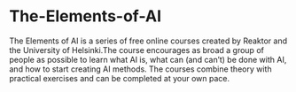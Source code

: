 # The-Elements-of-AI
The Elements of AI is a series of free online courses created by Reaktor and the University of Helsinki.The course encourages as broad a group of people as possible to learn what AI is, what can (and can’t) be done with AI, and how to start creating AI methods. The courses combine theory with practical exercises and can be completed at your own pace.

